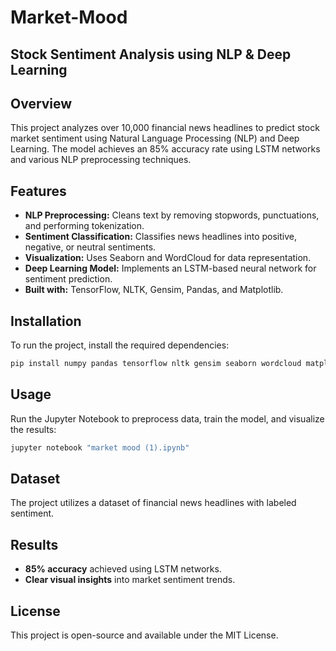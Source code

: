 # Market-Mood
## Stock Sentiment Analysis using NLP & Deep Learning

## Overview
This project analyzes over 10,000 financial news headlines to predict stock market sentiment using Natural Language Processing (NLP) and Deep Learning. The model achieves an 85% accuracy rate using LSTM networks and various NLP preprocessing techniques.

## Features
- **NLP Preprocessing:** Cleans text by removing stopwords, punctuations, and performing tokenization.
- **Sentiment Classification:** Classifies news headlines into positive, negative, or neutral sentiments.
- **Visualization:** Uses Seaborn and WordCloud for data representation.
- **Deep Learning Model:** Implements an LSTM-based neural network for sentiment prediction.
- **Built with:** TensorFlow, NLTK, Gensim, Pandas, and Matplotlib.

## Installation
To run the project, install the required dependencies:
```bash
pip install numpy pandas tensorflow nltk gensim seaborn wordcloud matplotlib
```

## Usage
Run the Jupyter Notebook to preprocess data, train the model, and visualize the results:
```bash
jupyter notebook "market mood (1).ipynb"
```

## Dataset
The project utilizes a dataset of financial news headlines with labeled sentiment.

## Results
- **85% accuracy** achieved using LSTM networks.
- **Clear visual insights** into market sentiment trends.

## License
This project is open-source and available under the MIT License.

